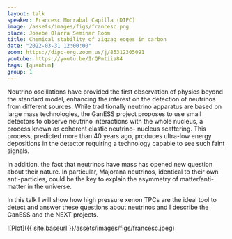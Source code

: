 ```yaml
---
layout: talk
speaker: Francesc Monrabal Capilla (DIPC)
image: /assets/images/figs/francesc.png
place: Josebe Olarra Seminar Room
title: Chemical stability of zigzag edges in carbon
date: "2022-03-31 12:00:00"
zoom: https://dipc-org.zoom.us/j/85312305091
youtube: https://youtu.be/IrQPmtiia84
tags: [quantum]
group: 1  
---
```


Neutrino oscillations have provided the first observation of physics beyond the standard model, enhancing the interest on the detection of neutrinos from different sources. While traditionally neutrino apparatus are based on large mass technologies, the GanESS project proposes to use small detectors to observe neutrino interactions with the whole nucleus, a process known as coherent elastic neutrino- nucleus scattering. This process, predicted more than 40 years ago, produces ultra-low energy depositions in the detector requiring a technology capable to see such faint signals.

In addition, the fact that neutrinos have mass has opened new question about their nature. In particular, Majorana neutrinos, identical to their own anti-particles, could be the key to explain the asymmetry of matter/anti-matter in the universe.

In this talk I will show how high pressure xenon TPCs are the ideal tool to detect and answer these questions about neutrinos and I describe the GanESS and the NEXT projects.


![Plot]({{ site.baseurl }}/assets/images/figs/francesc.jpeg)
